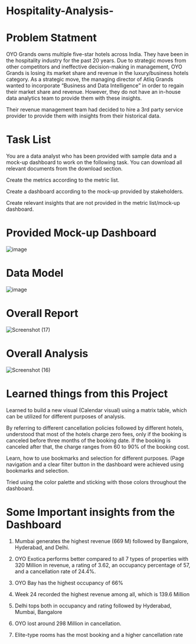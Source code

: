 # Hospitality-Analysis-

# Problem Statment

OYO Grands owns multiple five-star hotels across India. They have been in the hospitality industry for the past 20 years. Due to strategic moves from other competitors and ineffective decision-making in management, OYO Grands is losing its market share and revenue in the luxury/business hotels category. As a strategic move, the managing director of Atliq Grands wanted to incorporate “Business and Data Intelligence” in order to regain their market share and revenue. However, they do not have an in-house data analytics team to provide them with these insights.

Their revenue management team had decided to hire a 3rd party service provider to provide them with insights from their historical data.

# Task List
You are a data analyst who has been provided with sample data and a mock-up dashboard to work on the following task. You can download all relevant documents from the download section.

Create the metrics according to the metric list.

Create a dashboard according to the mock-up provided by stakeholders.

Create relevant insights that are not provided in the metric list/mock-up dashboard.

# Provided Mock-up Dashboard

![image](https://github.com/Godaradeep1/Hospitality-Analysis-/assets/70376242/d5a86b5d-89fc-41d2-a1a7-07ddffbf8b09)

# Data Model

![image](https://github.com/Godaradeep1/Hospitality-Analysis-/assets/70376242/39062662-bb04-4236-b962-fe20279c7029)

# Overall Report
![Screenshot (17)](https://github.com/Godaradeep1/Hospitality-Analysis-/assets/70376242/23bb45d0-7cd8-483b-a185-a86bfb37228b)

# Overall Analysis 

![Screenshot (16)](https://github.com/Godaradeep1/Hospitality-Analysis-/assets/70376242/93f5692c-2aa8-43bd-a723-96a6c1b21c3f)

# Learned things from this Project
Learned to build a new visual (Calendar visual) using a matrix table, which can be utilized for different purposes of analysis.

By referring to different cancellation policies followed by different hotels, understood that most of the hotels charge zero fees, only if the booking is canceled before three months of the booking date. If the booking is canceled after that, the charge ranges from 60 to 90% of the booking cost.

Learn, how to use bookmarks and selection for different purposes. (Page navigation and a clear filter button in the dashboard were achieved using bookmarks and selection. 

Tried using the color palette and sticking with those colors throughout the dashboard.



# Some Important insights from the Dashboard

1. Mumbai generates the highest revenue (669 M) followed by Bangalore, Hyderabad, and Delhi.

2. OYO Exotica performs better compared to all 7 types of properties with 320 Million in revenue, a rating of 3.62, an occupancy percentage of 57, and a cancellation rate of 24.4%.

3. OYO Bay has the highest occupancy of 66%

4. Week 24 recorded the highest revenue among all, which is 139.6 Million

5. Delhi tops both in occupancy and rating followed by Hyderabad, Mumbai, Bangalore

6. OYO  lost around 298 Million in cancellation.

7. Elite-type rooms has the most booking and a higher cancellation rate





